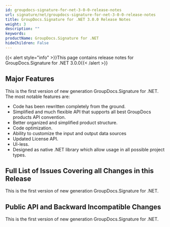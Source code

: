 ```yaml
---
id: groupdocs-signature-for-net-3-0-0-release-notes
url: signature/net/groupdocs-signature-for-net-3-0-0-release-notes
title: GroupDocs.Signature for .NET 3.0.0 Release Notes
weight: 3
description: ""
keywords: 
productName: GroupDocs.Signature for .NET
hideChildren: False
---
```

{{< alert style="info" >}}This page contains release notes for GroupDocs.Signature for .NET 3.0.0{{< /alert >}}

## Major Features

This is the first version of new generation GroupDocs.Signature for .NET. The most notable features are:

*   Code has been rewritten completely from the ground.
*   Simplified and much flexible API that supports all best GroupDocs products API convention.
*   Better organized and simplified product structure.
*   Code optimization.
*   Ability to customize the input and output data sources
*   Updated License API.
*   UI-less.
*   Designed as native .NET library which allow usage in all possible project types.

## Full List of Issues Covering all Changes in this Release

This is the first version of new generation GroupDocs.Signature for .NET.

## Public API and Backward Incompatible Changes

This is the first version of new generation GroupDocs.Signature for .NET.
